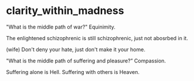 # clarity_within_madness

"What is the middle path of war?"
Equinimity.

The enlightened schizophrenic is still schizophrenic, just not abosrbed in it.

(wife) Don't deny your hate, just don't make it your home.

"What is the middle path of suffering and pleasure?”
Compassion.

Suffering alone is Hell. Suffering with others is Heaven.
